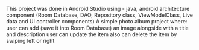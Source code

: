 This project was done in Android Studio using - java, android architecture component (Room Database, DAO, Repository class, ViewModelClass, Live data and UI controller components)
A simple photo album project where:
user can add (save it into Room Database) an image alongside with a title and description
user can update the item also can delete the item by swiping left or right
